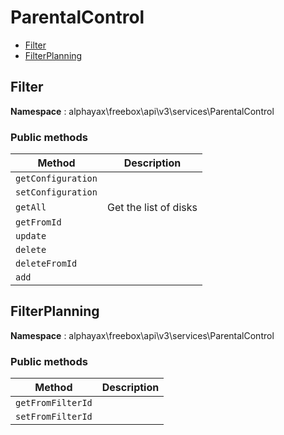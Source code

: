 # ParentalControl

- [Filter](ParentalControl.md#Filter)
- [FilterPlanning](ParentalControl.md#FilterPlanning)


<a name="Filter"></a>
## Filter

**Namespace**  : alphayax\freebox\api\v3\services\ParentalControl

### Public methods

| Method | Description |
|---|---|
| `getConfiguration` |  | 
| `setConfiguration` |  | 
| `getAll` | Get the list of disks | 
| `getFromId` |  | 
| `update` |  | 
| `delete` |  | 
| `deleteFromId` |  | 
| `add` |  | 

<a name="FilterPlanning"></a>
## FilterPlanning

**Namespace**  : alphayax\freebox\api\v3\services\ParentalControl

### Public methods

| Method | Description |
|---|---|
| `getFromFilterId` |  | 
| `setFromFilterId` |  | 
